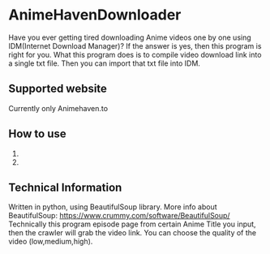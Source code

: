 # AnimeHavenDownloader
Have you ever getting tired downloading Anime videos one by one using IDM(Internet Download Manager)? If the answer is yes, then this program is right for you.
What this program does is to compile video download link into a single txt file. Then you can import that txt file into IDM.

## Supported website
Currently only Animehaven.to

## How to use
1.
2.

## Technical Information
Written in python, using BeautifulSoup library. More info about BeautifulSoup: https://www.crummy.com/software/BeautifulSoup/
Technically this program episode page from certain Anime Title you input, then the crawler will grab the video link. You can choose the quality of the video (low,medium,high).
